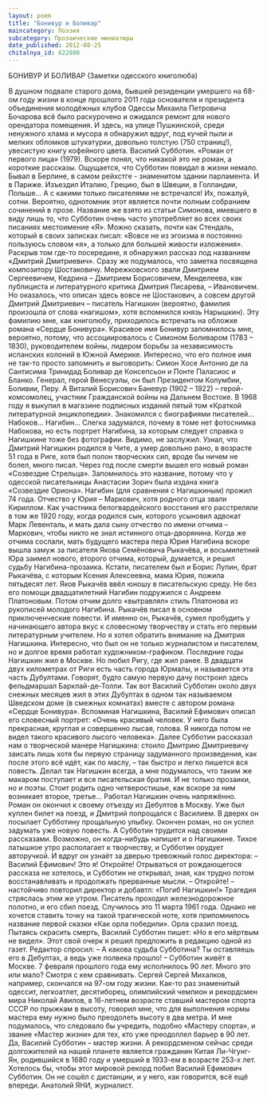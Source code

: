 ```yaml
---
layout: poem
title: "Бонивур и Боливар"
maincategory: Поэзия
subcategory: Прозаические миниатюры
date_published: 2012-08-25
chitalnya_id: 622880
---
```




БОНИВУР И БОЛИВАР
(Заметки одесского книголюба) 

В душном подвале старого дома, бывшей резиденции умершего на 68-ом году жизни в конце прошлого 2011 года основателя и президента объединения молодёжных клубов Одессы Михаила Петровича Бочарова всё было раскурочено и ожидался ремонт для нового орендатора помещения. И здесь, на улице Пушкинской, среди ненужного хлама и мусора я обнаружил вдруг, под кучей пыли и мелких обломков штукатурки, довольно толстую (750 страниц!), увесистую книгу кофейного цвета. Василий Субботин. «Роман от первого лица» (1979). Вскоре понял, что никакой это не роман, а короткие рассказы. Ощущается, что Субботин повидал в жизни немало. Бывал в Берлине, в самом рейхстге - знаменитом здании парламента. И в Париже. Изъездил Италию, Грецию, был в Швеции, в Голландии, Польше... А с какими только писателями не встречался! Их, пожалуй, сотни. Вероятно, однотомник этот является почти полным собранием сочинений в прозе. Название же взято из статьи Симонова, имевшего в виду лишь то, что Субботин очень часто употребляет во всех своих писаниях местоимение «Я». Можно сказать, почти как Стендаль, который в своих записках писал: «Вовсе не из эгоизма я постоянно пользуюсь словом «я», а только для большей живости изложения».
Раскрыв том где-то посередине, я обнаружил рассказ под названием «Дмитрий Дмитриевич». Сразу же подумалось, что заметка посвящена композитору Шостаковичу. Мережковского звали Дмитрием Сергеевичем, Кедрина – Дмитрием Борисовичем, Менделеева, как публициста и литературного критика Дмитрия Писарева, – Ивановичем. Но оказалось, что описан здесь вовсе не Шостакович, а совсем другой Дмитрий Дмитриевич – писатель Нагишкин (вероятно, фамилия произошла от слова «нагишом», хотя вспомнился князь Нарышкин). Эту фамилию мне, как книголюбу, приходилось встречать на обложке романа «Сердце Бонивура». Красивое имя Бонивур  запомнилось мне, вероятно, потому, что ассоциировалось с Симоном Боливаром (1783 – 1830), руководителем войны, лидером борьбы за независимость испанских колоний в Южной Америке. Интересно, что его полное имя не так-то просто запомнить и выговорить: Симон Хосе Антонио де ла Сантисима Тринидад Боливар де Консепсьон и Понте Паласиос и Бланко. Генерал, герой Венесуэлы, он был Президентом Колумбии, Боливии, Перу. А Виталий Борисович Баневур (1902 – 1922) – герой-комсомолец, участник Гражданской войны на Дальнем Востоке.
 В 1968 году я выкупил в магазине подписных изданий пятый том «Краткой литературной энциклопедии». Знакомился с биографиями писателей... Набоков... Нагибин... Слегка задумался, почему в томе нет фотоснимка Набокова, но есть портрет Нагибина, за которым следует справка о Нагишкине тоже без фотографии. Видимо, не заслужил. Узнал, что Дмитрий Нагишкин родился в Чите, а умер довольно рано, в возрасте 51 года в Риге, хотя был полон творческих сил, вроде бы ничем не болел, много писал. Через год после смерти вышел его новый роман «Созвездие Стрельца». Запомнилось это название, потому что у одесской писательницы Анастасии Зорич была издана книга «Созвездие Ориона». Нагибин (для сравнения с Нагишкиным) прожил 74 года. Отчество у Юрия – Маркович, хотя родного отца звали Кириллом. Как участника белогвардейского восстания его расстреляли в том же 1920 году, когда родился сын, которого усыновил адвокат Марк Левенталь, и мать дала сыну отчество по имени отчима – Маркович, чтобы никто не знал истинного отца-дворянина. Когда же отчима сослали, мать будущего мастера пера Юрия Нагибина вскоре вышла замуж за писателя Якова Семёновича Рыкачёва, и восьмилетний Юра заимел нового, второго отчима, который, думается, и решил судьбу Нагибина-прозаика. Кстати, писателем был и Борис Лупин, брат Рыкачёва, с которым Ксения Алексеевна, мама Юрия, пожила пятьдесят лет. Яков Рыкачёв ввёл юношу в писательскую среду. Не без его помощи двадцатилетний Нагибин подружился с Андреем Платоновым. Потом отчим долго «вытравлял» стиль Платонова из рукописей молодого Нагибина. Рыкачёв писал в основном приключенческие повести. И именно он, Рыкачёв, сумел пробудить у начинающего автора вкус к словесному творчеству и стать его первым литературным учителем.
Но я хотел обратить внимание на Дмитрия Нагишкина. Интересно, что был он не только журналистом и писателем, но и долгое время работал художником-графиком. Последние годы Нагишкин жил в Москве. Но любил Ригу, где жил ранее.
В двадцати двух километрах от Риги есть часть города Юрмалы, и называется эта часть Дубултами. Говорят, будто самую первую дачу построил здесь фельдмаршал Барклай-де-Толли. Так вот Василий Субботин около двух снежных месяцев жил в этих Дубултах в одном так называемом Шведском доме (в смежных комнатах) вместе с автором романа «Сердце Бонивура». Вспоминая Нагишкина, Василий Ефимович описал его словесный портрет: «Очень красивый человек. У него была прекрасная, круглая и совершенно лысая, голова. Я никогда потом не видел такого красивого лысого человека». Далее Субботин рассказал нам о творческой манере Нагишкина: стоило Дмитрию Дмитриевичу заисать лишь хотя бы первую страницу задуманного произведения, как после этого всё идёт, как по маслу, – так быстро и легко пишется вся повесть. Делал так Нагишкин всегда, а мне подумалось, что таким же макаром поступает и вся писательская братия. И не только прозаики, но и поэты. Стоит родить одно четверостишье, как вскоре за ним возникает второе, третье... Работал Нагишкин очень напряжённо.
Роман он окончил к своему отъезду из Дебултов в Москву. Уже был куплен билет на поезд, и Дмитрий попрощался с Василием. В дверях он посылает Субботину прощальную улыбку. Окончен роман, но он успел задумать уже новую повесть. А Субботин трудится над своими рассказами. Возможно, он когда-нибудь напишет и о Нагишкине.
Тихое латышкое утро располагает к творчеству, и Субботин орудует авторучкой. И вдруг он узнаёт за дверью тревожный голос директора: – Василий Ефимович! Это я! Откройте! 
Отрываться от рождающегося рассказа не хотелось, и Субботин не открывал, зная, как трудно потом восстанавливать и продолжать прерванные мысли.
– Откройте! – настойчиво повторил директор и добавтл: «Погиб Нагишкин!»
Трагедия стряслась этим же утром. Писатель проходил железнодорожное полотно, и его сбил поезд. Случилось это 11 марта 1961 года. Однако не хочется ставить точку на такой трагической ноте, хотя припомнилось  название первой сказки «Как орла победили». Орла сразил поезд. Пытаясь скрасить смерть, Василий Субботин пишет: «Но я его мёртвым не видел».
Этот свой очерк я решил предложить в редакцию одной из газет. Редактор спросил: 
– А какова судьба Субботина? Ты оставляешь его в Дебултах, а ведь уже полвека прошло!
– Субботин живёт в Москве. 7 февраля прошлого года ему исполнилось 90 лет. Много это или мало? Смотря с кем сравнивать. Сергей Сергей Михалков, например, скончался на 97-ом году жизни. 
Как-то раз знаменитый одессит, легкоатлет, десятиборец, олимпийский чемпион и рекордсмен мира Николай Авилов, в 16-летнем возрасте ставший мастером спорта СССР по прыжкам в высоту, говорил мне, что для выполнения нормы мастера ему нужно было преодолеть высоту в два метра. И мне подумалось, что следовало бы учредить, подобно «Мастеру спорта», и звание «Мастер жизни» для тех, кто уже преодоллел барьер в 90 лет. Да, Василий Субботин – мастер жизни. А  рекордсменом сейчас среди долгожителей на нашей планете является гражданин Китая Ли-Чгунг-Ян, родившийся в 1680 году и умерший в 1933-ем в возрасте 253-х лет. Хотелось бы, чтобы этот мировой рекорд побил Василий Ефимович Субботин. Он не сошёл с дистанции, и у него, как говорится, всё ещё впереди.
Анатолий ЯНИ, журналист.






